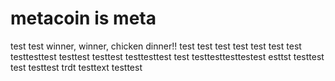 # metacoin is meta

test
test
winner, winner, chicken dinner!!
test
test
test
test
test
test
test
testtesttest
testtest
testtest
testtesttest
test
testtesttesttestest
esttst
testtest
test
testtest
trdt
testtext
testtest

